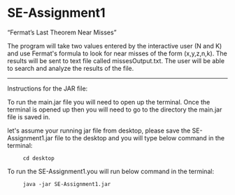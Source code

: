 # SE-Assignment1

“Fermat’s Last Theorem Near Misses”

The program will take two values entered by the interactive user (N and K) and use Fermat's formula to look for near misses of the form (x,y,z,n,k). The results will be sent to text file called missesOutput.txt. The user will be able to search and analyze the results of the file.


**************************************************************************************
Instructions for the JAR file:

To run the main.jar file you will need to open up the terminal. Once the terminal is
opened up then you will need to go to the directory the main.jar file is saved in.

let's assume your running jar file from desktop, please save the SE-Assignment1.jar file to the desktop and you will type below command in the terminal:
```
     cd desktop
```

To run the SE-Assignment1.you will run below command in the terminal:
```
     java -jar SE-Assignment1.jar
```
                          